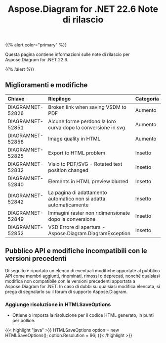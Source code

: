 ﻿---
title: Aspose.Diagram for .NET 22.6 Note di rilascio
type: docs
weight: 22
url: /it/net/aspose-diagram-for-net-22-6-release-notes/
---
{{% alert color="primary" %}} 

Questa pagina contiene informazioni sulle note di rilascio per Aspose.Diagram for .NET 22.6.

{{% /alert %}} 
## **Miglioramenti e modifiche**

|**Chiave**|**Riepilogo**|**Categoria**|
|:- |:- |:- |
|DIAGRAMNET-52826|Broken link when saving VSDM to PDF|Aumento|
|DIAGRAMNET-52851|Alcune forme perdono la loro curva dopo la conversione in svg|Aumento|
|DIAGRAMNET-52858|Image quality in HTML|Aumento|
|DIAGRAMNET-52825|Export to HTML problem|Insetto|
|DIAGRAMNET-52832|Visio to PDF/SVG - Rotated text position changed|Insetto|
|DIAGRAMNET-52840|Elements in HTML preview blurred|Insetto|
|DIAGRAMNET-52842|La pagina di adattamento automatico non si adatta automaticamente|Insetto|
|DIAGRAMNET-52849|Immagini raster non ridimensionate dopo la conversione|Insetto|
|DIAGRAMNET-52852|VSD Errore di apertura - Aspose.Diagram.DiagramException|Insetto|

## **Pubblico API e modifiche incompatibili con le versioni precedenti**
Di seguito è riportato un elenco di eventuali modifiche apportate al pubblico API come membri aggiunti, rinominati, rimossi o deprecati, nonché qualsiasi modifica non compatibile con le versioni precedenti apportata a Aspose.Diagram for .NET. In caso di dubbi su qualsiasi modifica elencata, si prega di segnalarlo su il forum di supporto Aspose.Diagram.
### **Aggiunge risoluzione in HTMLSaveOptions**
- Ottiene o imposta la risoluzione per il codice HTML generato, in punti per pollice.

{{< highlight "java" >}}
HTMLSaveOptions option = new HTMLSaveOptions();
option.Resolution = 96;
{{< /highlight >}}
